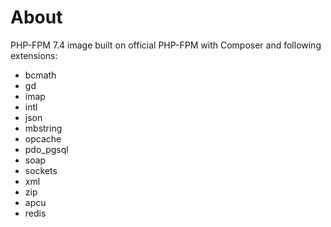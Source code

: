 # About

PHP-FPM 7.4 image built on official PHP-FPM with Composer and following extensions:
* bcmath
* gd
* imap
* intl
* json
* mbstring
* opcache
* pdo_pgsql
* soap
* sockets
* xml
* zip
* apcu
* redis 
